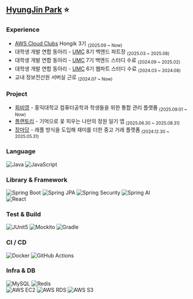 ## [HyungJin Park](https://www.notion.so/26ac5a7d10ae81789395d171b3f3b524?source=copy_link) ⭐️

### Experience
- [AWS Cloud Clubs](https://builder.aws.com/connect/community/cloud-clubs) Hongik 3기 <sub> (2025.09 ~ Now)</sub>
- 대학생 개발 연합 동아리 - [UMC](https://umc.makeus.in/) 8기 백엔드 파트장 <sub> (2025.03 ~ 2025.08)</sub>
- 대학생 개발 연합 동아리 - [UMC](https://umc.makeus.in/) 7기 백엔드 스터디 수료 <sub> (2024.09 ~ 2025.02)</sub>
- 대학생 개발 연합 동아리 - [UMC](https://umc.makeus.in/) 6기 웹파트 스터디 수료 <sub> (2024.03 ~ 2024.08)</sub>
- 교내 정보전산원 서버실 근로 <sub> (2024.07 ~ Now)</sub>

### Project
- [회비영](https://github.com/heavyYoung2/BE) - 홍익대학교 컴퓨터공학과 학생들을 위한 통합 관리 플랫폼<sub> (2025.09.01 ~ Now)</sub>
- [플랜토리](https://github.com/UMC-Plantory/Spring) - 기억으로 꽃 피우는 나만의 정원 일기 앱<sub> (2025.06.30 ~ 2025.08.31)</sub>
- [장마당](https://github.com/JMarketYard/Back-end) - 래플 방식을 도입해 재미를 더한 중고 거래 플랫폼<sub> (2024.12.30 ~ 2025.05.31)</sub>


### Language
![Java](https://img.shields.io/badge/Java-ED8B00?style=for-the-badge&logo=openjdk&logoColor=white)
![JavaScript](https://img.shields.io/badge/JavaScript-F7DF1E?style=for-the-badge&logo=javascript&logoColor=black)
<!--![Python](https://img.shields.io/badge/Python-3776AB?style=for-the-badge&logo=python&logoColor=white) -->

### Library & Framework
![Spring Boot](https://img.shields.io/badge/Spring%20Boot-6DB33F?style=for-the-badge&logo=springboot&logoColor=white)
![Spring JPA](https://img.shields.io/badge/Spring%20JPA-6DB33F?style=for-the-badge&logo=spring&logoColor=white)
![Spring Security](https://img.shields.io/badge/Spring%20Security-6DB33F?style=for-the-badge&logo=springsecurity&logoColor=white)
![Spring AI](https://img.shields.io/badge/Spring%20AI-6DB33F?style=for-the-badge&logo=spring&logoColor=white)  
![React](https://img.shields.io/badge/React-20232a?style=for-the-badge&logo=react&logoColor=61DAFB)

### Test & Build
![JUnit5](https://img.shields.io/badge/JUnit5-25A162?style=for-the-badge&logo=junit5&logoColor=white)
![Mockito](https://img.shields.io/badge/Mockito-4B32C3?style=for-the-badge)
![Gradle](https://img.shields.io/badge/Gradle-02303A?style=for-the-badge&logo=gradle&logoColor=white)

### CI / CD
![Docker](https://img.shields.io/badge/Docker-2496ED?style=for-the-badge&logo=docker&logoColor=white)
![GitHub Actions](https://img.shields.io/badge/GitHub%20Actions-2088FF?style=for-the-badge&logo=githubactions&logoColor=white)

### Infra & DB
![MySQL](https://img.shields.io/badge/MySQL-4479A1?style=for-the-badge&logo=mysql&logoColor=white)
![Redis](https://img.shields.io/badge/Redis-DC382D?style=for-the-badge&logo=redis&logoColor=white)  
![AWS EC2](https://img.shields.io/badge/AWS%20EC2-FF9900?style=for-the-badge&logo=amazonec2&logoColor=white)
![AWS RDS](https://img.shields.io/badge/AWS%20RDS-FF9900?style=for-the-badge&logo=amazonrds&logoColor=white)
![AWS S3](https://img.shields.io/badge/AWS%20S3-FF9900?style=for-the-badge&logo=amazons3&logoColor=white)

